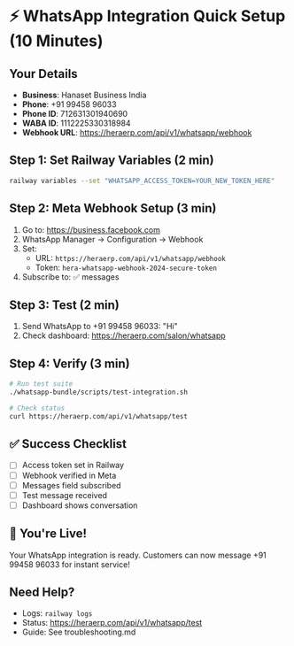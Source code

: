 # ⚡ WhatsApp Integration Quick Setup (10 Minutes)

## Your Details
- **Business**: Hanaset Business India
- **Phone**: +91 99458 96033
- **Phone ID**: 712631301940690
- **WABA ID**: 1112225330318984
- **Webhook URL**: https://heraerp.com/api/v1/whatsapp/webhook

## Step 1: Set Railway Variables (2 min)
```bash
railway variables --set "WHATSAPP_ACCESS_TOKEN=YOUR_NEW_TOKEN_HERE"
```

## Step 2: Meta Webhook Setup (3 min)
1. Go to: https://business.facebook.com
2. WhatsApp Manager → Configuration → Webhook
3. Set:
   - URL: `https://heraerp.com/api/v1/whatsapp/webhook`
   - Token: `hera-whatsapp-webhook-2024-secure-token`
4. Subscribe to: ✅ messages

## Step 3: Test (2 min)
1. Send WhatsApp to +91 99458 96033: "Hi"
2. Check dashboard: https://heraerp.com/salon/whatsapp

## Step 4: Verify (3 min)
```bash
# Run test suite
./whatsapp-bundle/scripts/test-integration.sh

# Check status
curl https://heraerp.com/api/v1/whatsapp/test
```

## ✅ Success Checklist
- [ ] Access token set in Railway
- [ ] Webhook verified in Meta
- [ ] Messages field subscribed
- [ ] Test message received
- [ ] Dashboard shows conversation

## 🚀 You're Live!
Your WhatsApp integration is ready. Customers can now message +91 99458 96033 for instant service!

## Need Help?
- Logs: `railway logs`
- Status: https://heraerp.com/api/v1/whatsapp/test
- Guide: See troubleshooting.md